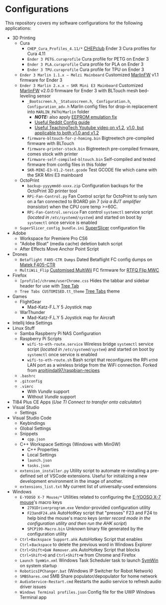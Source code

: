 # Configurations

This repository covers my software configurations for the following applications:

- 3D Printing
  - Cura
    - `CHEP_Cura_Profiles_4.11/*` [CHEPclub](https://www.chepclub.com/startend-gcode.html) Ender 3 Cura profiles for Cura 4.11
    - `Ender 3 PETG.curaprofile` Cura profile for PETG on Ender 3
    - `Ender 3 PLA.curaprofile` Cura profile for PLA on Ender 3
    - `Ender 3 TPU.curaprofile` Cura profile for TPU on Ender 3
  - `Ender 3 Marlin 1.1.x — Melzi Mainboard` Customized [MarlinFW](http://www.marlinfw.org) v1.1 firmware for Ender 3
  - `Ender 3 Marlin 2.x.x — SKR Mini E3 Mainboard` Customized [MarlinFW](http://www.marlinfw.org) v2.0.0 firmware for Ender 3 with BLTouch mesh bed-leveling sensor
    - `_Bootscreen.h`, `_Statusscreen.h`, ` Configuration.h`, `Configuration_adv.h` Marlin config files for drop-in replacement into `MARLIN_PATH/Marlin` folder
      - ***NOTE:*** also apply [EEPROM emulation fix](https://github.com/MarlinFirmware/Marlin/issues/15254#issuecomment-535755449)
      - [Useful Reddit Config guide](https://www.reddit.com/r/ender3/comments/dojh3v/guide_for_those_upgrading_to_an_skr_e3_mini_v12/)
      - [Useful TeachingTech Youtube video on v1.2](https://www.youtube.com/watch?v=ikHhzOIlHPg), [v1.0, but applicable to both v1.0 and v1.2](https://www.youtube.com/watch?v=-XUQKQnUNig)
    - `firmware-bltouch-for-z-homing.bin` Bigtreetech pre-compiled firmware with BLTouch
    - `firmware-printer-stock.bin` Bigtreetech pre-compiled firmware, comes stock with printer
    - `firmware-self-compiled-bltouch.bin` Self-compiled and tested firmware from config files in this folder
    - `SKR-MINI-E3-V1.2-test.gcode` Test GCODE file which came with the SKR Mini E3 mainboard
  - OctoPrint
    - `backup-yyyymmdd-xxxx.zip` Configuration backups for the OctoPrint 3D printer tool
    - `RPi-Fan-Control.py` Fan Control script for OctoPrint to only turn on a fan connected to BOARD pin 7 (*via a BJT amplifier transistor*) when the CPU core temp >=60C.
    - `RPi-Fan-Control.service` Fan control `systemctl` service script (*located in `/etc/systemd/system`*) and started on boot by `systemctl` once service is enabled
  - `SuperSlicer_config_bundle.ini` [SuperSlicer](https://github.com/supermerill/SuperSlicer) configuration file
- Adobe
  - Workspace for Premiere Pro CS6
  - "Adobe Bloat" (media cache) deletion batch script
  - After Effects Move Anchor Point Script
- Drones
  - `Betaflight F405-CTR Dumps` Dated Betaflight FC config dumps on [Matek F405-CTR](http://www.mateksys.com/?portfolio=f405-ctr)
  - `MultiWii_Flip` [Customised MultiWii](http://www.multiwii.com/wiki/?title=Main_Page) FC firmware for [RTFQ Flip MWC](https://readytoflyquads.com/flip-mwc-flight-controller)
- Firefox
  - `[profile]/chrome/userChrome.css` Hides the tabbar and sidebar header for use with [Tree Tab](https://addons.mozilla.org/en-US/firefox/addon/tree-tabs/)
  - `Tree Tabs CUSTOMISED.tt_theme` [Tree Tabs](https://addons.mozilla.org/en-US/firefox/addon/tree-tabs/) theme
- Games
  - FlightGear
    - Mad-Katz-F.L.Y 5 Joystick map
  - WarThunder
    - Mad-Katz-F.L.Y 5 Joystick map for Aircraft
- Intellij Idea Settings
- Linux Stuff
  - Samba Raspberry Pi NAS Configuration
  - Raspberry Pi Scripts
    - `wifi-to-eth-route.service` Wireless bridge `systemctl` service script (*located in `/etc/systemd/system`*) and started on boot by `systemctl` once service is enabled
    - `wifi-to-eth-route.sh` Bash script that reconfigures the RPi `eth0` LAN port as a wireless bridge from the WiFi connection. Forked from [arpitjindal97/raspbian-recipes](https://github.com/arpitjindal97/raspbian-recipes)
  - `.bashrc`
  - `.gitconfig`
  - `.vimrc`
    - With *Vundle* support
    - Without *Vundle* support
- TI84 Plus CE Apps (*Use TI Connect to transfer onto calculator*)
- Visual Studio
  - Settings
- Visual Studio Code
  - Keybindings
  - Global Settings
  - Snippets
    - `cpp.json`
  - C++ Workspace Settings (Windows with MinGW)
    - C++ Properties
    - Local Settings
    - `launch.json`
    - `tasks.json`
  - `extension_installer.py` Utility script to automate re-installing a pre-defined set of VSCode extensions. Useful for initializing a new development environment in the image of another.
  - `extensions_list.txt` My current list of universally-used extensions
- Windows
  - `E-YOOSO X-7 Mouse/*` Utilities related to configuring the [E-YOOSO X-7 mouse](https://smile.amazon.com/dp/B083NSD4CG)'s macro keys
    - `2791Driverprogram.exe` Vendor-provided configuration utility
    - `F23andF24.ahk` AutoHotKey script that "presses" F23 and F24 to help bind the mouse's macro keys (*enter record mode in the configuration utility and then run the AHK script*)
    - `SPCP199-Macro.bin` Unknown binary file generated by the configuration utility
  - `Ctrl+Backspace Support.ahk` AutoHotkey Script that enables `Ctrl`+`Backspace` to delete the previous word in Windows Explorer
  - `Ctrl+Shift+QaW Remover.ahk` AutoHotkey Script that blocks `Ctrl+Shift+Q` and `Ctrl+Shift+W` from Chrome and Firefox
  - `Launch SymWin.xml` Windows Task Scheduler task to launch [SymWin](https://www.github.com/mjvh80/SymWin) on system startup
  - `RoboticsIPChanger.bat` (Windows IP Switcher for Robot Network)
  - `SMBShares.cmd` SMB Share populator/depopulator for home network
  - `AudioService-Restart.cmd` Restarts the audio service to refresh audio driver issues
  - `Windows Terminal profiles.json` Config file for the UWP Windows Terminal app
